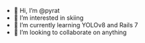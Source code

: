 - 👋 Hi, I’m @pyrat
- 👀 I’m interested in skiing
- 🌱 I’m currently learning YOLOv8 and Rails 7
- 💞️ I’m looking to collaborate on anything


<!---
pyrat/pyrat is a ✨ special ✨ repository because its `README.md` (this file) appears on your GitHub profile.
You can click the Preview link to take a look at your changes.
--->
